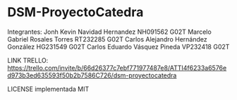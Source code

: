# DSM-ProyectoCatedra
Integrantes: 
Jonh Kevin Navidad Hernandez NH091562 G02T
Marcelo Gabriel Rosales Torres RT232285 G02T
Carlos Alejandro Hernández González HG231549 G02T
Carlos Eduardo Vásquez Pineda VP232418 G02T

LINK TRELLO: https://trello.com/invite/b/66d26377c7ebf771977487e8/ATTI4f6233a6576ed973b3ed635593f50b2b7586C726/dsm-proyectocatedra

LICENSE implementada MIT
